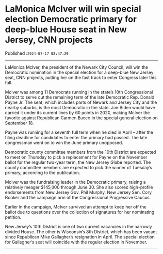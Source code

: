 # LaMonica McIver will win special election Democratic primary for deep-blue House seat in New Jersey, CNN projects

Published :`2024-07-17 02:47:29`

---

LaMonica McIver, the president of the Newark City Council, will win the Democratic nomination in the special election for a deep-blue New Jersey seat, CNN projects, putting her on the fast track to enter Congress later this fall.

McIver was among 11 Democrats running in the state’s 10th Congressional District to serve out the remaining term of the late Democratic Rep. Donald Payne Jr. The seat, which includes parts of Newark and Jersey City and the nearby suburbs, is the most Democratic in the state. Joe Biden would have carried it under its current lines by 60 points in 2020, making McIver the favorite against Republican Carmen Bucco in the special general election on September 18.

Payne was running for a seventh full term when he died in April – after the filing deadline for candidates to enter the primary had passed. The late congressman went on to win the June primary unopposed.

Democratic county committee members from the 10th District are expected to meet on Thursday to pick a replacement for Payne on the November ballot for the regular two-year term, the New Jersey Globe reported. The county committee members are expected to pick the winner of Tuesday’s primary, according to the publication.

McIver was the fundraising leader in the Democratic primary, raising a relatively meager $145,000 through June 30. She also scored high-profile endorsements from New Jersey Gov. Phil Murphy, New Jersey Sen. Cory Booker and the campaign arm of the Congressional Progressive Caucus.

Earlier in the campaign, McIver survived an attempt to keep her off the ballot due to questions over the collection of signatures for her nominating petition.

New Jersey’s 10th District is one of two current vacancies in the narrowly divided House. The other is Wisconsin’s 8th District, which has been vacant since Republican Mike Gallagher’s resignation in April. The special election for Gallagher’s seat will coincide with the regular election in November.

---

